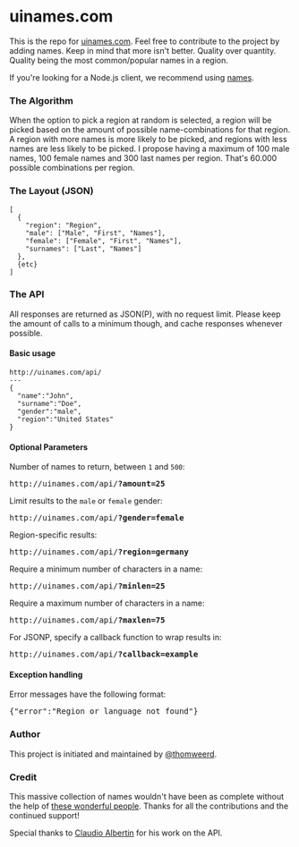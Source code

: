 uinames.com
=======

This is the repo for [uinames.com](http://uinames.com). Feel free to contribute to the project by adding names. Keep in mind that more isn't better. Quality over quantity. Quality being the most common/popular names in a region.

If you're looking for a Node.js client, we recommend using [names](https://github.com/leo/names).

### The Algorithm
When the option to pick a region at random is selected, a region will be picked based on the amount of possible name-combinations for that region. A region with more names is more likely to be picked, and regions with less names are less likely to be picked. I propose having a maximum of 100 male names, 100 female names and 300 last names per region. That's 60.000 possible combinations per region.

### The Layout (JSON)
    [
      {
        "region": "Region",
        "male": ["Male", "First", "Names"],
        "female": ["Female", "First", "Names"],
        "surnames": ["Last", "Names"]
      },
      {etc}
    ]

### The API
All responses are returned as JSON(P), with no request limit. Please keep the amount of calls to a minimum though, and cache responses whenever possible.

#### Basic usage
	http://uinames.com/api/
	---
	{
	  "name":"John",
	  "surname":"Doe",
	  "gender":"male",
	  "region":"United States"
	}
#### Optional Parameters
Number of names to return, between `1` and `500`:
<pre>http://uinames.com/api/<strong>?amount=25</strong></pre>

Limit results to the `male` or `female` gender:
<pre>http://uinames.com/api/<strong>?gender=female</strong></pre>

Region-specific results:
<pre>http://uinames.com/api/<strong>?region=germany</strong></pre>

Require a minimum number of characters in a name:
<pre>http://uinames.com/api/<strong>?minlen=25</strong></pre>

Require a maximum number of characters in a name:
<pre>http://uinames.com/api/<strong>?maxlen=75</strong></pre>

For JSONP, specify a callback function to wrap results in:
<pre>http://uinames.com/api/<strong>?callback=example</strong></pre>

#### Exception handling
Error messages have the following format:
<pre>{"error":"Region or language not found"}</pre>

### Author
This project is initiated and maintained by [@thomweerd](http://twitter.com/thomweerd).

### Credit
This massive collection of names wouldn't have been as complete without the help of [these wonderful people](https://github.com/thm/uinames/network/members). Thanks for all the contributions and the continued support!

Special thanks to [Claudio Albertin](http://github.com/ClaudioAlbertin) for his work on the API.
